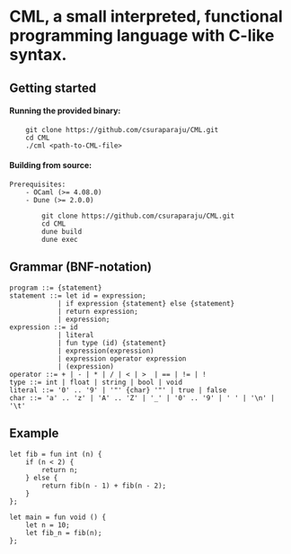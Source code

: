 # CML, a small interpreted, functional programming language with C-like syntax. 

## Getting started

#### Running the provided binary:
    
        git clone https://github.com/csuraparaju/CML.git
        cd CML
        ./cml <path-to-CML-file>

#### Building from source:
    Prerequisites:
        - OCaml (>= 4.08.0)
        - Dune (>= 2.0.0)
        
            git clone https://github.com/csuraparaju/CML.git
            cd CML
            dune build
            dune exec

## Grammar (BNF-notation)

    program ::= {statement}
    statement ::= let id = expression;
                | if expression {statement} else {statement}
                | return expression;
                | expression;
    expression ::= id
                | literal
                | fun type (id) {statement}
                | expression(expression)
                | expression operator expression
                | (expression)
    operator ::= + | - | * | / | < | >  | == | != | ! 
    type ::= int | float | string | bool | void
    literal ::= '0' .. '9' | '"' {char} '"' | true | false
    char ::= 'a' .. 'z' | 'A' .. 'Z' | '_' | '0' .. '9' | ' ' | '\n' | '\t'

   

## Example

    let fib = fun int (n) {
        if (n < 2) {
            return n;
        } else {
            return fib(n - 1) + fib(n - 2);
        }
    };

    let main = fun void () {
        let n = 10;
        let fib_n = fib(n);
    }; 

